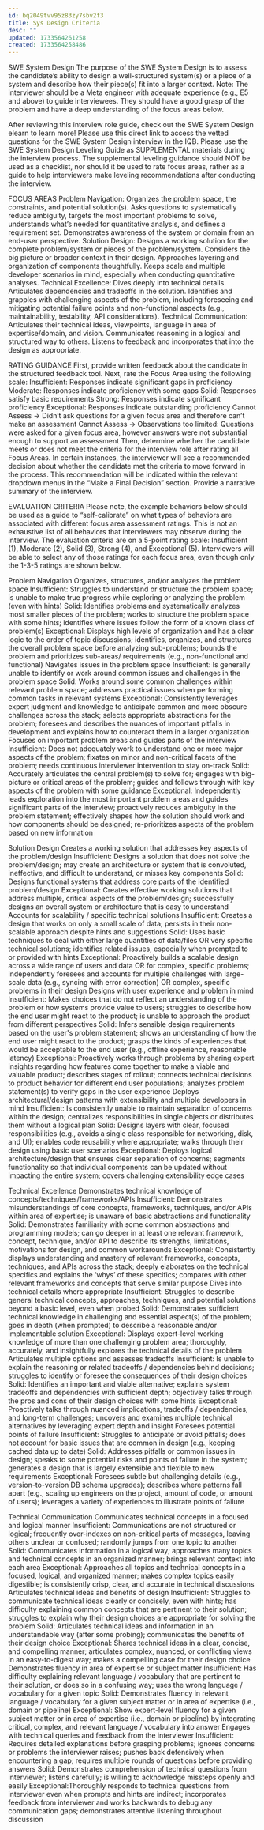```yaml
---
id: bq2049tvv95z83zy7sbv2f3
title: Sys Design Criteria
desc: ""
updated: 1733564261258
created: 1733564258486
---
```



SWE System Design
The purpose of the SWE System Design is to assess the candidate’s ability to design a well-structured system(s) or a piece of a system and describe how their piece(s) fit into a larger context.
Note: The interviewer should be a Meta engineer with adequate experience (e.g., E5 and above) to guide interviewees. They should have a good grasp of the problem and have a deep understanding of the focus areas below.

After reviewing this interview role guide, check out the SWE System Design elearn to learn more!
Please use this direct link to access the vetted questions for the SWE System Design interview in the IQB.
Please use the SWE System Design Leveling Guide  as SUPPLEMENTAL materials during the interview process. The supplemental leveling guidance should NOT be used as a checklist, nor should it be used to rate focus areas, rather as a guide to help interviewers make leveling recommendations after conducting the interview.

FOCUS AREAS
Problem Navigation: Organizes the problem space, the constraints, and potential solution(s). Asks questions to systematically reduce ambiguity, targets the most important problems to solve, understands what’s needed for quantitative analysis, and defines a requirement set. Demonstrates awareness of the system or domain from an end-user perspective.
Solution Design: Designs a working solution for the complete problem/system or pieces of the problem/system. Considers the big picture or broader context in their design. Approaches layering and organization of components thoughtfully. Keeps scale and multiple developer scenarios in mind, especially when conducting quantitative analyses.
Technical Excellence: Dives deeply into technical details. Articulates dependencies and tradeoffs in the solution. Identifies and grapples with challenging aspects of the problem, including foreseeing and mitigating potential failure points and non-functional aspects (e.g., maintainability, testability, API considerations).
Technical Communication: Articulates their technical ideas, viewpoints, language in area of expertise/domain, and vision. Communicates reasoning in a logical and structured way to others. Listens to feedback and incorporates that into the design as appropriate.

RATING GUIDANCE
First, provide written feedback about the candidate in the structured feedback tool.
Next, rate the Focus Area using the following scale:
Insufficient: Responses indicate significant gaps in proficiency
Moderate: Responses indicate proficiency with some gaps
Solid: Responses satisfy basic requirements
Strong: Responses indicate significant proficiency
Exceptional: Responses indicate outstanding proficiency
Cannot Assess → Didn’t ask questions for a given focus area and therefore can’t make an assessment
Cannot Assess → Observations too limited: Questions were asked for a given focus area, however answers were not substantial enough to support an assessment
Then, determine whether the candidate meets or does not meet the criteria for the interview role after rating all Focus Areas.
In certain instances, the interviewer will see a recommended decision about whether the candidate met the criteria to move forward in the process. This recommendation will be indicated within the relevant dropdown menus in the “Make a Final Decision” section.
Provide a narrative summary of the interview.

EVALUATION CRITERIA
Please note, the example behaviors below should be used as a guide to “self-calibrate” on what types of behaviors are associated with different focus area assessment ratings. This is not an exhaustive list of all behaviors that interviewers may observe during the interview.
The evaluation criteria are on a 5-point rating scale: Insufficient (1), Moderate (2), Solid (3), Strong (4), and Exceptional (5). Interviewers will be able to select any of those ratings for each focus area, even though only the 1-3-5 ratings are shown below.

Problem Navigation
Organizes, structures, and/or analyzes the problem space
Insufficient: Struggles to understand or structure the problem space; is unable to make true progress while exploring or analyzing the problem (even with hints)
Solid: Identifies problems and systematically analyzes most smaller pieces of the problem; works to structure the problem space with some hints; identifies where issues follow the form of a known class of problem(s)
Exceptional: Displays high levels of organization and has a clear logic to the order of topic discussions; identifies, organizes, and structures the overall problem space before analyzing sub-problems; bounds the problem and prioritizes sub-areas/ requirements (e.g., non-functional and functional)
Navigates issues in the problem space
Insufficient: Is generally unable to identify or work around common issues and challenges in the problem space
Solid: Works around some common challenges within relevant problem space; addresses practical issues when performing common tasks in relevant systems
Exceptional: Consistently leverages expert judgment and knowledge to anticipate common and more obscure challenges across the stack; selects appropriate abstractions for the problem; foresees and describes the nuances of important pitfalls in development and explains how to counteract them in a larger organization
Focuses on important problem areas and guides parts of the interview
Insufficient: Does not adequately work to understand one or more major aspects of the problem; fixates on minor and non-critical facets of the problem; needs continuous interviewer intervention to stay on-track
Solid: Accurately articulates the central problem(s) to solve for; engages with big-picture or critical areas of the problem; guides and follows through with key aspects of the problem with some guidance
Exceptional: Independently leads exploration into the most important problem areas and guides significant parts of the interview; proactively reduces ambiguity in the problem statement; effectively shapes how the solution should work and how components should be designed; re-prioritizes aspects of the problem based on new information

Solution Design
Creates a working solution that addresses key aspects of the problem/design
Insufficient: Designs a solution that does not solve the problem/design; may create an architecture or system that is convoluted, ineffective, and difficult to understand, or misses key components
Solid: Designs functional systems that address core parts of the identified problem/design
Exceptional: Creates effective working solutions that address multiple, critical aspects of the problem/design; successfully designs an overall system or architecture that is easy to understand
Accounts for scalability / specific technical solutions
Insufficient: Creates a design that works on only a small scale of data; persists in their non-scalable approach despite hints and suggestions
Solid: Uses basic techniques to deal with either large quantities of data/files OR very specific technical solutions; identifies related issues, especially when prompted to or provided with hints
Exceptional: Proactively builds a scalable design across a wide range of users and data OR for complex, specific problems; independently foresees and accounts for multiple challenges with large-scale data (e.g., syncing with error correction) OR complex, specific problems in their design
Designs with user experience and problem in mind
Insufficient: Makes choices that do not reflect an understanding of the problem or how systems provide value to users; struggles to describe how the end user might react to the product; is unable to approach the product from different perspectives
Solid: Infers sensible design requirements based on the user's problem statement; shows an understanding of how the end user might react to the product; grasps the kinds of experiences that would be acceptable to the end user (e.g., offline experience, reasonable latency)
Exceptional: Proactively works through problems by sharing expert insights regarding how features come together to make a viable and valuable product; describes stages of rollout; connects technical decisions to product behavior for different end user populations; analyzes problem statement(s) to verify gaps in the user experience
Deploys architectural/design patterns with extensibility and multiple developers in mind
Insufficient: Is consistently unable to maintain separation of concerns within the design; centralizes responsibilities in single objects or distributes them without a logical plan
Solid: Designs layers with clear, focused responsibilities (e.g., avoids a single class responsible for networking, disk, and UI); enables code reusability where appropriate; walks through their design using basic user scenarios
Exceptional: Deploys logical architecture/design that ensures clear separation of concerns; segments functionality so that individual components can be updated without impacting the entire system; covers challenging extensibility edge cases

Technical Excellence
Demonstrates technical knowledge of concepts/techniques/frameworks/APIs
Insufficient: Demonstrates misunderstandings of core concepts, frameworks, techniques, and/or APIs within area of expertise; is unaware of basic abstractions and functionality
Solid: Demonstrates familiarity with some common abstractions and programming models; can go deeper in at least one relevant framework, concept, technique, and/or API to describe its strengths, limitations, motivations for design, and common workarounds
Exceptional: Consistently displays understanding and mastery of relevant frameworks, concepts, techniques, and APIs across the stack; deeply elaborates on the technical specifics and explains the ‘whys’ of these specifics; compares with other relevant frameworks and concepts that serve similar purpose
Dives into technical details where appropriate
Insufficient: Struggles to describe general technical concepts, approaches, techniques, and potential solutions beyond a basic level, even when probed
Solid: Demonstrates sufficient technical knowledge in challenging and essential aspect(s) of the problem; goes in depth (when prompted) to describe a reasonable and/or implementable solution
Exceptional: Displays expert-level working knowledge of more than one challenging problem area; thoroughly, accurately, and insightfully explores the technical details of the problem
Articulates multiple options and assesses tradeoffs
Insufficient: Is unable to explain the reasoning or related tradeoffs / dependencies behind decisions; struggles to identify or foresee the consequences of their design choices
Solid: Identifies an important and viable alternative; explains system tradeoffs and dependencies with sufficient depth; objectively talks through the pros and cons of their design choices with some hints
Exceptional: Proactively talks through nuanced implications, tradeoffs / dependencies, and long-term challenges; uncovers and examines multiple technical alternatives by leveraging expert depth and insight
Foresees potential points of failure
Insufficient: Struggles to anticipate or avoid pitfalls; does not account for basic issues that are common in design (e.g., keeping cached data up to date)
Solid: Addresses pitfalls or common issues in design; speaks to some potential risks and points of failure in the system; generates a design that is largely extensible and flexible to new requirements
Exceptional: Foresees subtle but challenging details (e.g., version-to-version DB schema upgrades); describes where patterns fall apart (e.g., scaling up engineers on the project, amount of code, or amount of users); leverages a variety of experiences to illustrate points of failure

Technical Communication
Communicates technical concepts in a focused and logical manner
Insufficient: Communications are not structured or logical; frequently over-indexes on non-critical parts of messages, leaving others unclear or confused; randomly jumps from one topic to another
Solid: Communicates information in a logical way; approaches many topics and technical concepts in an organized manner; brings relevant context into each area
Exceptional: Approaches all topics and technical concepts in a focused, logical, and organized manner; makes complex topics easily digestible; is consistently crisp, clear, and accurate in technical discussions
Articulates technical ideas and benefits of design
Insufficient: Struggles to communicate technical ideas clearly or concisely, even with hints; has difficulty explaining common concepts that are pertinent to their solution; struggles to explain why their design choices are appropriate for solving the problem
Solid: Articulates technical ideas and information in an understandable way (after some probing); communicates the benefits of their design choice
Exceptional: Shares technical ideas in a clear, concise, and compelling manner; articulates complex, nuanced, or conflicting views in an easy-to-digest way; makes a compelling case for their design choice
Demonstrates fluency in area of expertise or subject matter
Insufficient: Has difficulty explaining relevant language / vocabulary that are pertinent to their solution, or does so in a confusing way; uses the wrong language / vocabulary for a given topic
Solid: Demonstrates fluency in relevant language / vocabulary for a given subject matter or in area of expertise (i.e., domain or pipeline)
Exceptional: Show expert-level fluency for a given subject matter or in area of expertise (i.e., domain or pipeline) by integrating critical, complex, and relevant language / vocabulary into answer
Engages with technical queries and feedback from the interviewer
Insufficient: Requires detailed explanations before grasping problems; ignores concerns or problems the interviewer raises; pushes back defensively when encountering a gap; requires multiple rounds of questions before providing answers
Solid: Demonstrates comprehension of technical questions from interviewer; listens carefully; is willing to acknowledge missteps openly and easily
Exceptional:Thoroughly responds to technical questions from interviewer even when prompts and hints are indirect; incorporates feedback from interviewer and works backwards to debug any communication gaps; demonstrates attentive listening throughout discussion